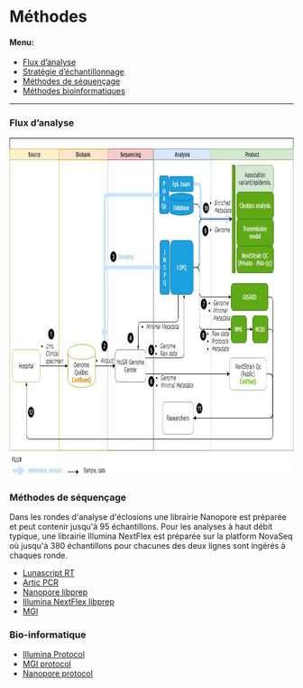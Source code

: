 # Méthodes

#### Menu:

 - [Flux d’analyse](#workflow)
 - [Stratégie d’échantillonnage](#sampling-strategy)
 - [Méthodes de séquençage](#sequencing-methods)
 - [Méthodes bioinformatiques](#bioinformatics-methods)

<hr/>

### Flux d’analyse

<div class="text-center">
  <img height="600" src="../../images/CoVSeQ-CoVBanQ-CanCOGen.jpg" alt="CoVSeQ Workflow" />
</div>


### Méthodes de séquençage

  Dans les rondes d'analyse d'éclosions une librairie Nanopore est préparée et peut contenir jusqu'à 95 échantillons. Pour les analyses à haut débit typique, une librairie Illumina NextFlex est préparée sur la platform NovaSeq où jusqu'à 380 échantillons pour chacunes des deux lignes sont ingérés à chaques ronde.

<ul>
<li> <a name="lunascript" href="https://dx.doi.org/10.17504/protocols.io.bjgekjte">Lunascript RT</a></li>
<li><a name="artic_pcr" href="https://dx.doi.org/10.17504/protocols.io.bj9hkr36">Artic PCR</a> </li>
<li> <a name="nanopore" href="https://dx.doi.org/10.17504/protocols.io.bjkvkkw6">Nanopore libprep</a> </li>
<li><a name="illumina_seq" href="https://dx.doi.org/10.17504/protocols.io.bjgnkjve"> Illumina NextFlex libprep</a> </li>
<li><a name="freeze1" href="https://covseq.ca/data/public_documents/MGI-procedure.pdf">MGI</a></li>
</ul>

### Bio-informatique

<ul>
<li><a name="assem_ill" href="https://c3g.github.io/covseq_McGill/SARS_CoV2_Sequencing/Illumina_overview.html"> Illumina Protocol</a> </li>
<li><a name=assem_mgi href ="https://c3g.github.io/covseq_McGill/SARS_CoV2_Sequencing/MGI_overview.html">MGI protocol</a></li>
<li><a name=assem_nano href ="https://c3g.github.io/covseq_McGill/SARS_CoV2_Sequencing/ONT_overview.html">Nanopore protocol</a></li>
</ul>

